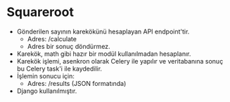 # Squareroot 

 - Gönderilen sayının karekökünü hesaplayan API endpoint'tir.
    - Adres: /calculate
    - Adres bir sonuç döndürmez.
 - Karekök, math gibi hazır bir modül kullanılmadan hesaplanır. 
 - Karekök işlemi, asenkron olarak Celery ile yapılır ve veritabanına sonuç bu Celery task'i ile kaydedilir.
 - İşlemin sonucu için:
   - Adres: /results (JSON formatında)
 - Django kullanılmıştır.

  
